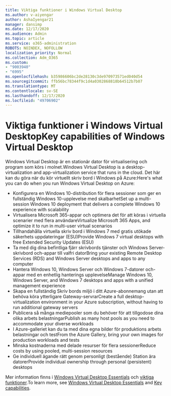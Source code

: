 ```yaml
---
title: Viktiga funktioner i Windows Virtual Desktop
ms.author: v-aiyengar
author: AshaIyengar21
manager: dansimp
ms.date: 12/17/2020
ms.audience: Admin
ms.topic: article
ms.service: o365-administration
ROBOTS: NOINDEX, NOFOLLOW
localization_priority: Normal
ms.collection: Adm_O365
ms.custom:
- "9003940"
- "6995"
ms.openlocfilehash: b35986606bc2de28130c3de970973571ed040d54
ms.sourcegitcommit: ffb56bc78344f9c1d4a0302868818b64512b7b07
ms.translationtype: MT
ms.contentlocale: sv-SE
ms.lasthandoff: 12/17/2020
ms.locfileid: "49706902"
---
```

# <a name="key-capabilities-of-windows-virtual-desktop"></a><span data-ttu-id="06a57-102">Viktiga funktioner i Windows Virtual Desktop</span><span class="sxs-lookup"><span data-stu-id="06a57-102">Key capabilities of Windows Virtual Desktop</span></span>

<span data-ttu-id="06a57-103">Windows Virtual Desktop är en stationär dator för virtualisering och program som körs i molnet.</span><span class="sxs-lookup"><span data-stu-id="06a57-103">Windows Virtual Desktop is a desktop-virtualization and app-virtualization service that runs in the cloud.</span></span> <span data-ttu-id="06a57-104">Det här kan du göra när du kör virtuellt skriv bord i Windows på Azure:</span><span class="sxs-lookup"><span data-stu-id="06a57-104">Here's what you can do when you run Windows Virtual Desktop on Azure:</span></span>

- <span data-ttu-id="06a57-105">Konfigurera en Windows 10-distribution för flera sessioner som ger en fullständig Windows 10-upplevelse med skalbarhet</span><span class="sxs-lookup"><span data-stu-id="06a57-105">Set up a multi-session Windows 10 deployment that delivers a complete Windows 10 experience with scalability</span></span>
- <span data-ttu-id="06a57-106">Virtualisera Microsoft 365-appar och optimera det för att köras i virtuella scenarier med flera användare</span><span class="sxs-lookup"><span data-stu-id="06a57-106">Virtualize Microsoft 365 Apps, and optimize it to run in multi-user virtual scenarios</span></span>
- <span data-ttu-id="06a57-107">Tillhandahålla virtuella skriv bord i Windows 7 med gratis utökade säkerhets uppdateringar (ESU)</span><span class="sxs-lookup"><span data-stu-id="06a57-107">Provide Windows 7 virtual desktops with free Extended Security Updates (ESU)</span></span>
- <span data-ttu-id="06a57-108">Ta med dig dina befintliga fjärr skrivbords tjänster och Windows Server-skrivbord och-appar till valfri dator</span><span class="sxs-lookup"><span data-stu-id="06a57-108">Bring your existing Remote Desktop Services (RDS) and Windows Server desktops and apps to any computer</span></span>
- <span data-ttu-id="06a57-109">Hantera Windows 10, Windows Server och Windows 7-datorer och-appar med en enhetlig hanterings upplevelse</span><span class="sxs-lookup"><span data-stu-id="06a57-109">Manage Windows 10, Windows Server, and Windows 7 desktops and apps with a unified management experience</span></span>
- <span data-ttu-id="06a57-110">Skapa en fullständig Skriv bords miljö i ditt Azure-abonnemang utan att behöva köra ytterligare Gateway-servrar</span><span class="sxs-lookup"><span data-stu-id="06a57-110">Create a full desktop-virtualization environment in your Azure subscription, without having to run additional gateway servers</span></span>
- <span data-ttu-id="06a57-111">Publicera så många mediepooler som du behöver för att tillgodose dina olika arbets belastningar</span><span class="sxs-lookup"><span data-stu-id="06a57-111">Publish as many host pools as you need to accommodate your diverse workloads</span></span>
- <span data-ttu-id="06a57-112">I Azure-galleriet kan du ta med dina egna bilder för produktions arbets belastningar och test</span><span class="sxs-lookup"><span data-stu-id="06a57-112">From the Azure Gallery, bring your own images for production workloads and tests</span></span>
- <span data-ttu-id="06a57-113">Minska kostnaderna med delade resurser för flera sessioner</span><span class="sxs-lookup"><span data-stu-id="06a57-113">Reduce costs by using pooled, multi-session resources</span></span>
- <span data-ttu-id="06a57-114">Ge individuell ägande rätt genom personligt (bestående) Station ära datorer</span><span class="sxs-lookup"><span data-stu-id="06a57-114">Provide individual ownership through personal (persistent) desktops</span></span>

<span data-ttu-id="06a57-115">Mer information finns i [Windows Virtual Desktop Essentials](https://go.microsoft.com/fwlink/?linkid=2127033) och [viktiga funktioner](https://go.microsoft.com/fwlink/?linkid=2127033).</span><span class="sxs-lookup"><span data-stu-id="06a57-115">To learn more, see [Windows Virtual Desktop Essentials](https://go.microsoft.com/fwlink/?linkid=2127033) and [Key capabilities](https://go.microsoft.com/fwlink/?linkid=2127033).</span></span>

